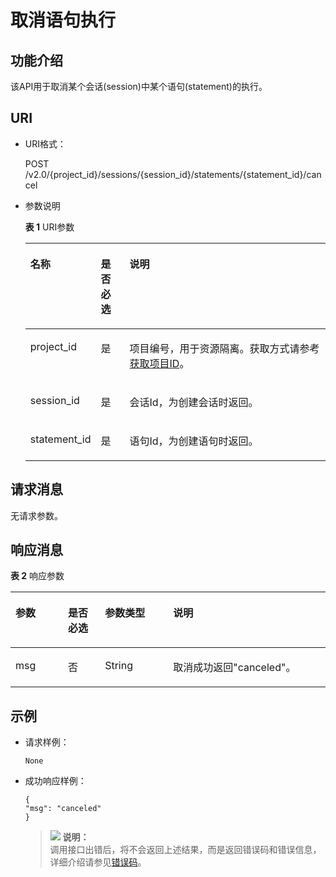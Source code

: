 # 取消语句执行<a name="dli_02_0122"></a>

## 功能介绍<a name="zh-cn_topic_0103343300_zh-cn_topic_0102902522_s1f0e4fd3d502405199f36f78e68721aa"></a>

该API用于取消某个会话\(session\)中某个语句\(statement\)的执行。

## URI<a name="zh-cn_topic_0103343300_zh-cn_topic_0102902522_s9e1b8ec5b57c422a942b19835da7d66e"></a>

-   URI格式：

    POST /v2.0/\{project\_id\}/sessions/\{session\_id\}/statements/\{statement\_id\}/cancel

-   参数说明

    **表 1**  URI参数

    <a name="zh-cn_topic_0103343300_zh-cn_topic_0102902522_zh-cn_topic_0069077803_table60779388"></a>
    <table><thead align="left"><tr id="zh-cn_topic_0103343300_zh-cn_topic_0102902522_zh-cn_topic_0069077803_row61411666"><th class="cellrowborder" valign="top" width="15%" id="mcps1.2.4.1.1"><p id="zh-cn_topic_0103343300_zh-cn_topic_0102902522_a420a62a594f9410eaea229ffc8037a61"><a name="zh-cn_topic_0103343300_zh-cn_topic_0102902522_a420a62a594f9410eaea229ffc8037a61"></a><a name="zh-cn_topic_0103343300_zh-cn_topic_0102902522_a420a62a594f9410eaea229ffc8037a61"></a>名称</p>
    </th>
    <th class="cellrowborder" valign="top" width="10%" id="mcps1.2.4.1.2"><p id="zh-cn_topic_0103343300_zh-cn_topic_0102902522_zh-cn_topic_0069077803_p873025824211"><a name="zh-cn_topic_0103343300_zh-cn_topic_0102902522_zh-cn_topic_0069077803_p873025824211"></a><a name="zh-cn_topic_0103343300_zh-cn_topic_0102902522_zh-cn_topic_0069077803_p873025824211"></a>是否必选</p>
    </th>
    <th class="cellrowborder" valign="top" width="75%" id="mcps1.2.4.1.3"><p id="zh-cn_topic_0103343300_zh-cn_topic_0102902522_a692d3cd97b464aed90ba6d841900a4a5"><a name="zh-cn_topic_0103343300_zh-cn_topic_0102902522_a692d3cd97b464aed90ba6d841900a4a5"></a><a name="zh-cn_topic_0103343300_zh-cn_topic_0102902522_a692d3cd97b464aed90ba6d841900a4a5"></a>说明</p>
    </th>
    </tr>
    </thead>
    <tbody><tr id="zh-cn_topic_0103343300_zh-cn_topic_0102902522_zh-cn_topic_0069077803_row48589216"><td class="cellrowborder" valign="top" width="15%" headers="mcps1.2.4.1.1 "><p id="zh-cn_topic_0103343300_zh-cn_topic_0102902522_zh-cn_topic_0069077803_p43412436"><a name="zh-cn_topic_0103343300_zh-cn_topic_0102902522_zh-cn_topic_0069077803_p43412436"></a><a name="zh-cn_topic_0103343300_zh-cn_topic_0102902522_zh-cn_topic_0069077803_p43412436"></a>project_id</p>
    </td>
    <td class="cellrowborder" valign="top" width="10%" headers="mcps1.2.4.1.2 "><p id="zh-cn_topic_0103343300_zh-cn_topic_0102902522_zh-cn_topic_0069077803_p26746391"><a name="zh-cn_topic_0103343300_zh-cn_topic_0102902522_zh-cn_topic_0069077803_p26746391"></a><a name="zh-cn_topic_0103343300_zh-cn_topic_0102902522_zh-cn_topic_0069077803_p26746391"></a>是</p>
    </td>
    <td class="cellrowborder" valign="top" width="75%" headers="mcps1.2.4.1.3 "><p id="p1310472724012"><a name="p1310472724012"></a><a name="p1310472724012"></a>项目编号，用于资源隔离。获取方式请参考<a href="获取项目ID.md">获取项目ID</a>。</p>
    </td>
    </tr>
    <tr id="zh-cn_topic_0103343300_zh-cn_topic_0102902522_row13611924125310"><td class="cellrowborder" valign="top" width="15%" headers="mcps1.2.4.1.1 "><p id="zh-cn_topic_0103343300_zh-cn_topic_0102902522_p113618246534"><a name="zh-cn_topic_0103343300_zh-cn_topic_0102902522_p113618246534"></a><a name="zh-cn_topic_0103343300_zh-cn_topic_0102902522_p113618246534"></a>session_id</p>
    </td>
    <td class="cellrowborder" valign="top" width="10%" headers="mcps1.2.4.1.2 "><p id="zh-cn_topic_0103343300_zh-cn_topic_0102902522_p14361112495316"><a name="zh-cn_topic_0103343300_zh-cn_topic_0102902522_p14361112495316"></a><a name="zh-cn_topic_0103343300_zh-cn_topic_0102902522_p14361112495316"></a>是</p>
    </td>
    <td class="cellrowborder" valign="top" width="75%" headers="mcps1.2.4.1.3 "><p id="zh-cn_topic_0103343300_zh-cn_topic_0102902522_p1336172413538"><a name="zh-cn_topic_0103343300_zh-cn_topic_0102902522_p1336172413538"></a><a name="zh-cn_topic_0103343300_zh-cn_topic_0102902522_p1336172413538"></a>会话Id，为创建会话时返回。</p>
    </td>
    </tr>
    <tr id="zh-cn_topic_0103343300_zh-cn_topic_0102902522_row1090251213416"><td class="cellrowborder" valign="top" width="15%" headers="mcps1.2.4.1.1 "><p id="zh-cn_topic_0103343300_zh-cn_topic_0102902522_p13690617163420"><a name="zh-cn_topic_0103343300_zh-cn_topic_0102902522_p13690617163420"></a><a name="zh-cn_topic_0103343300_zh-cn_topic_0102902522_p13690617163420"></a>statement_id</p>
    </td>
    <td class="cellrowborder" valign="top" width="10%" headers="mcps1.2.4.1.2 "><p id="zh-cn_topic_0103343300_zh-cn_topic_0102902522_p169017177344"><a name="zh-cn_topic_0103343300_zh-cn_topic_0102902522_p169017177344"></a><a name="zh-cn_topic_0103343300_zh-cn_topic_0102902522_p169017177344"></a>是</p>
    </td>
    <td class="cellrowborder" valign="top" width="75%" headers="mcps1.2.4.1.3 "><p id="zh-cn_topic_0103343300_zh-cn_topic_0102902522_p2069261773411"><a name="zh-cn_topic_0103343300_zh-cn_topic_0102902522_p2069261773411"></a><a name="zh-cn_topic_0103343300_zh-cn_topic_0102902522_p2069261773411"></a>语句Id，为创建语句时返回。</p>
    </td>
    </tr>
    </tbody>
    </table>


## 请求消息<a name="zh-cn_topic_0103343300_zh-cn_topic_0102902522_section20458182103"></a>

无请求参数。

## 响应消息<a name="zh-cn_topic_0103343300_zh-cn_topic_0102902522_sd1ecb66580054b2ea403be8b2272a2c7"></a>

**表 2**  响应参数

<a name="zh-cn_topic_0103343300_zh-cn_topic_0102902522_table1391425172812"></a>
<table><thead align="left"><tr id="zh-cn_topic_0103343300_zh-cn_topic_0102902522_row239272520282"><th class="cellrowborder" valign="top" width="16.650000000000002%" id="mcps1.2.5.1.1"><p id="zh-cn_topic_0103343300_zh-cn_topic_0102902522_p73934250283"><a name="zh-cn_topic_0103343300_zh-cn_topic_0102902522_p73934250283"></a><a name="zh-cn_topic_0103343300_zh-cn_topic_0102902522_p73934250283"></a>参数</p>
</th>
<th class="cellrowborder" valign="top" width="11.76%" id="mcps1.2.5.1.2"><p id="p182481117617"><a name="p182481117617"></a><a name="p182481117617"></a>是否必选</p>
</th>
<th class="cellrowborder" valign="top" width="21.65%" id="mcps1.2.5.1.3"><p id="zh-cn_topic_0103343300_zh-cn_topic_0102902522_p93931525182819"><a name="zh-cn_topic_0103343300_zh-cn_topic_0102902522_p93931525182819"></a><a name="zh-cn_topic_0103343300_zh-cn_topic_0102902522_p93931525182819"></a>参数类型</p>
</th>
<th class="cellrowborder" valign="top" width="49.94%" id="mcps1.2.5.1.4"><p id="zh-cn_topic_0103343300_zh-cn_topic_0102902522_p339412542814"><a name="zh-cn_topic_0103343300_zh-cn_topic_0102902522_p339412542814"></a><a name="zh-cn_topic_0103343300_zh-cn_topic_0102902522_p339412542814"></a>说明</p>
</th>
</tr>
</thead>
<tbody><tr id="zh-cn_topic_0103343300_zh-cn_topic_0102902522_row1739412572811"><td class="cellrowborder" valign="top" width="16.650000000000002%" headers="mcps1.2.5.1.1 "><p id="zh-cn_topic_0103343300_zh-cn_topic_0102902522_p634882232519"><a name="zh-cn_topic_0103343300_zh-cn_topic_0102902522_p634882232519"></a><a name="zh-cn_topic_0103343300_zh-cn_topic_0102902522_p634882232519"></a>msg</p>
</td>
<td class="cellrowborder" valign="top" width="11.76%" headers="mcps1.2.5.1.2 "><p id="p15248171110616"><a name="p15248171110616"></a><a name="p15248171110616"></a>否</p>
</td>
<td class="cellrowborder" valign="top" width="21.65%" headers="mcps1.2.5.1.3 "><p id="zh-cn_topic_0103343300_zh-cn_topic_0102902522_p17347122102517"><a name="zh-cn_topic_0103343300_zh-cn_topic_0102902522_p17347122102517"></a><a name="zh-cn_topic_0103343300_zh-cn_topic_0102902522_p17347122102517"></a>String</p>
</td>
<td class="cellrowborder" valign="top" width="49.94%" headers="mcps1.2.5.1.4 "><p id="zh-cn_topic_0103343300_zh-cn_topic_0102902522_p19346922142512"><a name="zh-cn_topic_0103343300_zh-cn_topic_0102902522_p19346922142512"></a><a name="zh-cn_topic_0103343300_zh-cn_topic_0102902522_p19346922142512"></a>取消成功返回"canceled"。</p>
</td>
</tr>
</tbody>
</table>

## 示例<a name="zh-cn_topic_0103343300_zh-cn_topic_0102902522_section17446171164041"></a>

-   请求样例：

    ```
    None
    ```

-   成功响应样例：

    ```
    {
    "msg": "canceled"
    }
    ```

    >![](public_sys-resources/icon-note.gif) **说明：**   
    >调用接口出错后，将不会返回上述结果，而是返回错误码和错误信息，详细介绍请参见[错误码](错误码.md)。  


